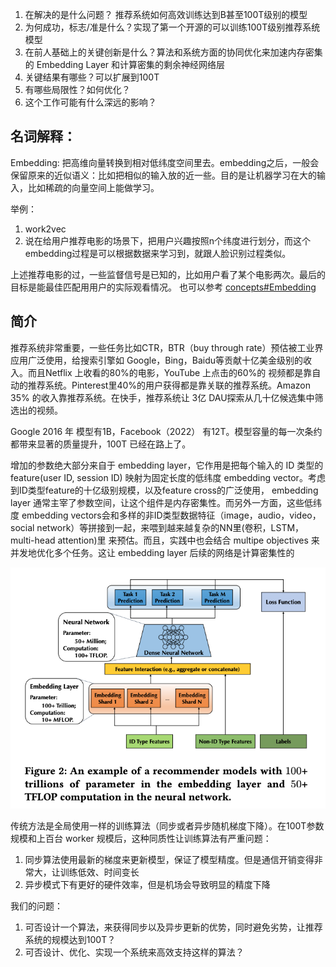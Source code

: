 1. 在解决的是什么问题？ 推荐系统如何高效训练达到B甚至100T级别的模型
2. 为何成功，标志/准是什么？实现了第一个开源的可以训练100T级别推荐系统模型
3. 在前人基础上的关键创新是什么？算法和系统方面的协同优化来加速内存密集的 Embedding Layer 和计算密集的剩余神经网络层
4. 关键结果有哪些？可以扩展到100T
5. 有哪些局限性？如何优化？
6. 这个工作可能有什么深远的影响？

## 名词解释：
Embedding: 把高维向量转换到相对低纬度空间里去。embedding之后，一般会保留原来的近似语义：比如把相似的输入放的近一些。目的是让机器学习在大的输入，比如稀疏的向量空间上能做学习。

举例：

1. work2vec
2. 说在给用户推荐电影的场景下，把用户兴趣按照n个纬度进行划分，而这个embedding过程是可以根据数据来学习到，就跟人脸识别过程类似。

上述推荐电影的过，一些监督信号是已知的，比如用户看了某个电影两次。最后的目标是能最佳匹配用用户的实际观看情况。
也可以参考 [concepts#Embedding](../../concepts.md)
## 简介
推荐系统非常重要，一些任务比如CTR，BTR（buy through rate）预估被工业界应用广泛使用，给搜索引擎如 Google，Bing，Baidu等贡献十亿美金级别的收入。而且Netflix 上收看的80%的电影，YouTube 上点击的60%的
视频都是靠自动的推荐系统。Pinterest里40%的用户获得都是靠关联的推荐系统。Amazon 35% 的收入靠推荐系统。在快手，推荐系统让 3亿 DAU探索从几十亿候选集中筛选出的视频。

Google 2016 年 模型有1B，Facebook（2022） 有12T。模型容量的每一次条约都带来显著的质量提升，100T 已经在路上了。

增加的参数绝大部分来自于 embedding layer，它作用是把每个输入的 ID 类型的 feature(user ID, session ID) 映射为固定长度的低纬度 embedding vector。考虑到ID类型feature的十亿级别规模，以及feature cross的广泛使用，
embedding layer 通常主宰了参数空间，让这个组件是内存密集性。而另外一方面，这些低纬度 embedding vectors会和多样的非ID类型数据特征（image，audio，video，social network）等拼接到一起，来喂到越来越复杂的NN里(卷积，LSTM，multi-head attention)里
来预估。而且，实践中也会结合 multipe objectives 来并发地优化多个任务。这让 embedding layer 后续的网络是计算密集性的

![](./imgs/100t-recommender-model.png)


传统方法是全局使用一样的训练算法（同步或者异步随机梯度下降）。在100T参数规模和上百台 worker 规模后，这种同质性让训练算法有严重问题：

1. 同步算法使用最新的梯度来更新模型，保证了模型精度。但是通信开销变得非常大，让训练低效、时间变长
2. 异步模式下有更好的硬件效率，但是机场会导致明显的精度下降

我们的问题：

1. 可否设计一个算法，来获得同步以及异步更新的优势，同时避免劣势，让推荐系统的规模达到100T？
2. 可否设计、优化、实现一个系统来高效支持这样的算法？
